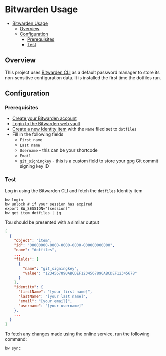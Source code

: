 # Bitwarden Usage

- [Bitwarden Usage](#bitwarden-usage)
  - [Overview](#overview)
  - [Configuration](#configuration)
    - [Prerequisites](#prerequisites)
    - [Test](#test)

## Overview

This project uses [Bitwarden CLI](https://bitwarden.com/help/cli/) as a default password manager to store its non-sensitive configuration data. It is installed the first time the dotfiles run.

## Configuration

### Prerequisites

- [Create your Bitwarden account](https://bitwarden.com/help/create-bitwarden-account/)
- [Login to the Bitwarden web vault](https://vault.bitwarden.com/#/login)
- [Create a new Identity item](https://bitwarden.com/help/custom-fields/) with the `Name` filed set to `dotfiles`
- Fill in the following fields
  - `First name`
  - `Last name`
  - `Username` - this can be your shortcode
  - `Email`
  - `git_signingkey` - this is a custom field to store your gpg Git commit signing key ID

### Test

Log in using the Bitwarden CLI and fetch the `dotfiles` Identity item

```shell
bw login
bw unlock # if your session has expired
export BW_SESSION="[session]"
bw get item dotfiles | jq
```
Tou should be presented with a similar output

```json
[
  {
    "object": "item",
    "id": "00000000-0000-0000-0000-000000000000",
    "name": "dotfiles",
    ...
    "fields": [
      {
        "name": "git_signingkey",
        "value": "1234567890ABCDEF1234567890ABCDEF12345678"
      }
    ],
    "identity": {
      "firstName": "[your first name]",
      "lastName": "[your last name]",
      "email": "[your email]",
      "username": "[your username]"
    },
    ...
  }
]
```

To fetch any changes made using the online service, run the following command:

```shell
bw sync
```
